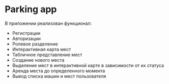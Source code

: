 # Parking app
В приложении реализован функционал:
* Регистрации
* Авторизации
* Ролевое разделение
* Интерактивная карта мест
* Табличное представление мест
* Создание нового места
* Выделение мест в интерактивной карте в зависимости от их статуса
* Аренда места до определенного момента
* Вывод списка машин и мест пользователя